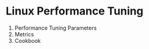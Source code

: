 Linux Performance Tuning
=========================

1. Performance Tuning Parameters
2. Metrics
3. Cookbook
